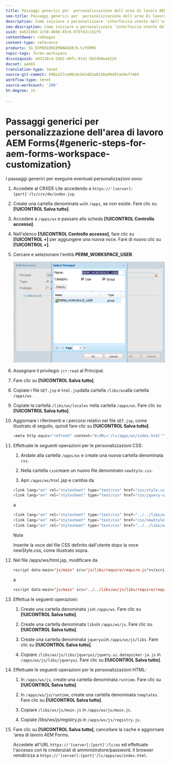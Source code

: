 ```yaml
---
title: Passaggi generici per  personalizzazione dell'area di lavoro AEM Forms
seo-title: Passaggi generici per  personalizzazione dell'area di lavoro AEM Forms
description: Come iniziare a personalizzare 'interfaccia utente dell'area di lavoro di AEM Forms.
seo-description: Come iniziare a personalizzare 'interfaccia utente dell'area di lavoro di AEM Forms.
uuid: da6310b4-1c58-468d-85c6-975fd2c141f9
contentOwner: robhagat
content-type: reference
products: SG_EXPERIENCEMANAGER/6.5/FORMS
topic-tags: forms-workspace
discoiquuid: dd3218c4-2bb2-40fc-9141-5823b0ea4224
docset: aem65
translation-type: tm+mt
source-git-commit: 998a127ce00c6cbb3db3a81d8a89d97ab9ef7469
workflow-type: tm+mt
source-wordcount: '299'
ht-degree: 1%

---
```



# Passaggi generici per  personalizzazione dell&#39;area di lavoro AEM Forms{#generic-steps-for-aem-forms-workspace-customization}

I passaggi generici per eseguire eventuali personalizzazioni sono:

1. Accedete al CRXDE Lite accedendo a `https://'[server]:[port]'/lc/crx/de/index.jsp`.
1. Create una cartella denominata `ws`in `/apps`, se non esiste. Fare clic su **[!UICONTROL Salva tutto]**.
1. Accedere a `/apps/ws` e passare alla scheda **[!UICONTROL Controllo accesso]**.
1. Nell&#39;elenco **[!UICONTROL Controllo accesso]**, fare clic su **[!UICONTROL +]** per aggiungere una nuova voce. Fare di nuovo clic su **[!UICONTROL +]**.
1. Cercare e selezionare l&#39;entità **PERM_WORKSPACE_USER**.

   ![Selezionate l&#39;entità PERM_WORKSPACE_USER come parte dei passaggi generici per personalizzare l&#39;area di lavoro HTML](assets/perm_workspace_user.png)

1. Assegnare il privilegio `jcr:read` al Principal.
1. Fare clic su **[!UICONTROL Salva tutto]**.
1. Copiate i file `GET.jsp` e `html.jsp`dalla cartella `/libs/ws`alla cartella `/apps/ws`.
1. Copiate la cartella `/libs/ws/locales` nella cartella `/apps/ws`. Fare clic su **[!UICONTROL Salva tutto]**.
1. Aggiornare i riferimenti e i percorsi relativi nel file `GET.jsp`, come illustrato di seguito, quindi fare clic su **[!UICONTROL Salva tutto]**.

   ```javascript
   <meta http-equiv="refresh" content="0;URL='/lc/apps/ws/index.html'" />
   ```

1. Effettuate le seguenti operazioni per le personalizzazioni CSS:

   1. Andate alla cartella `/apps/ws` e create una nuova cartella denominata `css`.

   1. Nella cartella `css`creare un nuovo file denominato `newStyle.css`.

   1. Apri `/apps/ws/html`.jsp e cambia da

   ```javascript
   <link lang="en" rel="stylesheet" type="text/css" href="css/style.css" />
   <link lang="en" rel="stylesheet" type="text/css" href="css/jquery-ui.css"/>
   ```

   a

   ```javascript
   <link lang="en" rel="stylesheet" type="text/css" href="../../libs/ws/css/style.css" />
   <link lang="en" rel="stylesheet" type="text/css" href="css/newStyle.css" />
   <link lang="en" rel="stylesheet" type="text/css" href="../../libs/ws/css/jquery-ui.css"/>
   ```

   >[!NOTE]
   >
   >Inserite la voce del file CSS definito dall&#39;utente dopo la voce newStyle.css, come illustrato sopra.

1. Nel file /apps/ws/html.jsp, modificare da

   ```jsp
   <script data-main="js/main" src="js/libs/require/require.js"></script>
   ```

   a

   ```jsp
   <script data-main="js/main" src="../../libs/ws/js/libs/require/require.js"></script>
   ```

1. Effettua le seguenti operazioni:

   1. Create una cartella denominata `js`in `/apps/ws`. Fare clic su **[!UICONTROL Salva tutto]**.

   1. Create una cartella denominata `libs`in `/apps/ws/js`. Fare clic su **[!UICONTROL Salva tutto]**.

   1. Create una cartella denominata `jqueryui`in `/apps/ws/js/libs`. Fare clic su **[!UICONTROL Salva tutto]**.

   1. Copiare `/libs/ws/js/libs/jqueryui/jquery.ui.datepicker-ja.js` in `/apps/ws/js/libs/jqueryui`. Fare clic su **[!UICONTROL Salva tutto]**.

1. Effettuate le seguenti operazioni per le personalizzazioni HTML:

   1. In `/apps/ws/js`, create una cartella denominata `runtime`. Fare clic su **[!UICONTROL Salva tutto]**.

   1. In `/apps/ws/js/runtime`, create una cartella denominata `templates`. Fare clic su **[!UICONTROL Salva tutto]**.

   1. Copiare `/libs/ws/js/main.js` in `/apps/ws/js/main.js`.

   1. Copiate /libs/ws/js/registry.js in `/apps/ws/js/registry.js`.

1. Fare clic su **[!UICONTROL Salva tutto]**, cancellare la cache e aggiornare &#39;area di lavoro AEM Forms.

   Accedete all&#39;URL `https://'[server]:[port]'/lc/ws` ed effettuate l&#39;accesso con le credenziali di amministratore/password. Il browser reindirizza a `https://'[server]:[port]'/lc/apps/ws/index.html`.
